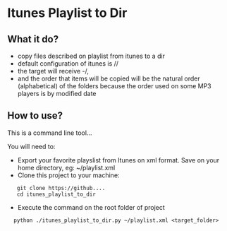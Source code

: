 # Itunes Playlist to Dir


## What it do?

* copy files described on playlist from itunes to a dir
* default configuration of itunes is <artist>/<album>/<music>
* the target will receive <artist>-<album>/<music>,
* and the order that items will be copied will be the natural order (alphabetical) of the folders because the order used on some MP3 players is by modified date


## How to use?

This is a command line tool...

You will need to:

* Export your favorite playslist from Itunes on xml format. Save on your home directory, eg: ~/playlist.xml
* Clone this project to your machine:

```
   git clone https://github....
   cd itunes_playlist_to_dir
```

* Execute the command on the root folder of project

```
  python ./itunes_playlist_to_dir.py ~/playlist.xml <target_folder>
```